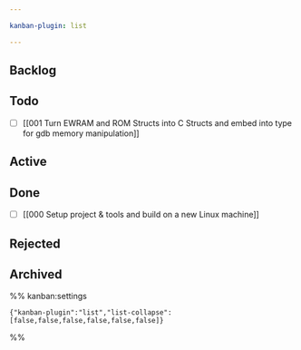 ```yaml
---

kanban-plugin: list

---
```


## Backlog



## Todo

- [ ] [[001 Turn EWRAM and ROM Structs into C Structs and embed into type for gdb memory manipulation]]


## Active



## Done

- [ ] [[000 Setup project & tools and build on a new Linux machine]]


## Rejected



## Archived





%% kanban:settings
```
{"kanban-plugin":"list","list-collapse":[false,false,false,false,false,false]}
```
%%
